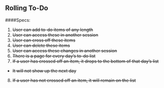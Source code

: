 ## Rolling To-Do

####Specs:
1. ~~User can add to-do items of any length~~
2. ~~User can access these in another session~~
3. ~~User can cross off these items~~
4. ~~User can delete these items~~
5. ~~User can access these changes in another session~~
6. ~~There is a page for every day’s to-do list~~
7. ~~If a user has crossed off an item, it drops to the bottom of that day’s list~~
  * ~~It will not show up the next day~~
8. ~~If a user has not crossed off an item, it will remain on the list~~